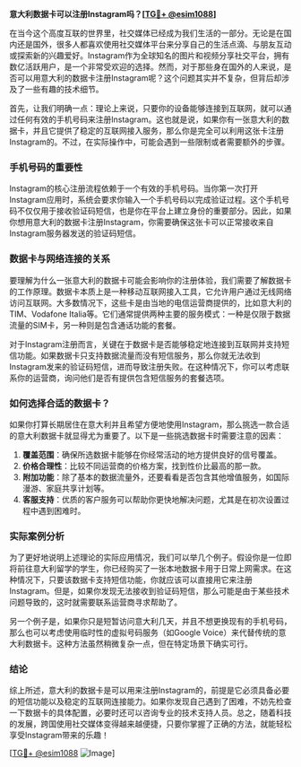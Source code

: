 **意大利数据卡可以注册Instagram吗？[[TG💪+ @esim1088](https://t.me/s/esim1088)]**

在当今这个高度互联的世界里，社交媒体已经成为我们生活的一部分。无论是在国内还是国外，很多人都喜欢使用社交媒体平台来分享自己的生活点滴、与朋友互动或探索新的兴趣爱好。Instagram作为全球知名的图片和视频分享社交平台，拥有数亿活跃用户，是一个非常受欢迎的选择。然而，对于那些身在国外的人来说，是否可以用意大利的数据卡注册Instagram呢？这个问题其实并不复杂，但背后却涉及了一些有趣的技术细节。

首先，让我们明确一点：理论上来说，只要你的设备能够连接到互联网，就可以通过任何有效的手机号码来注册Instagram。这也就是说，如果你有一张意大利的数据卡，并且它提供了稳定的互联网接入服务，那么你是完全可以利用这张卡注册Instagram的。不过，在实际操作中，可能会遇到一些限制或者需要额外的步骤。

### 手机号码的重要性

Instagram的核心注册流程依赖于一个有效的手机号码。当你第一次打开Instagram应用时，系统会要求你输入一个手机号码以完成验证过程。这个手机号码不仅仅用于接收验证码短信，也是你在平台上建立身份的重要部分。因此，如果你想用意大利的数据卡注册Instagram，你需要确保这张卡可以正常接收来自Instagram服务器发送的验证码短信。

### 数据卡与网络连接的关系

要理解为什么一张意大利的数据卡可能会影响你的注册体验，我们需要了解数据卡的工作原理。数据卡本质上是一种移动互联网接入工具，它允许用户通过无线网络访问互联网。大多数情况下，这些卡是由当地的电信运营商提供的，比如意大利的TIM、Vodafone Italia等。它们通常提供两种主要的服务模式：一种是仅限于数据流量的SIM卡，另一种则是包含通话功能的套餐。

对于Instagram注册而言，关键在于数据卡是否能够稳定地连接到互联网并支持短信功能。如果数据卡只支持数据流量而没有短信服务，那么你就无法收到Instagram发来的验证码短信，进而导致注册失败。在这种情况下，你可以考虑联系你的运营商，询问他们是否有提供包含短信服务的套餐选项。

### 如何选择合适的数据卡？

如果你打算长期居住在意大利并且希望方便地使用Instagram，那么挑选一款合适的意大利数据卡就显得尤为重要了。以下是一些挑选数据卡时需要注意的因素：

1. **覆盖范围**：确保所选数据卡能够在你经常活动的地方提供良好的信号覆盖。
2. **价格合理性**：比较不同运营商的价格方案，找到性价比最高的那一款。
3. **附加功能**：除了基本的数据流量外，还要看看是否包含其他增值服务，如国际漫游、家庭共享计划等。
4. **客服支持**：优质的客户服务可以帮助你更快地解决问题，尤其是在初次设置过程中遇到困难时。

### 实际案例分析

为了更好地说明上述理论的实际应用情况，我们可以举几个例子。假设你是一位即将前往意大利留学的学生，你已经购买了一张本地数据卡用于日常上网需求。在这种情况下，只要该数据卡支持短信功能，你就应该可以直接用它来注册Instagram。但是，如果你发现无法接收到验证码短信，那么可能是由于某些技术问题导致的，这时就需要联系运营商寻求帮助了。

另一个例子是，如果你只是短暂访问意大利几天，并且不想更换现有的手机号码，那么也可以考虑使用临时性的虚拟号码服务（如Google Voice）来代替传统的意大利数据卡。这种方法虽然稍微复杂一点，但在特定场景下确实可行。

### 结论

综上所述，意大利的数据卡是可以用来注册Instagram的，前提是它必须具备必要的短信功能以及稳定的互联网连接能力。如果你发现自己遇到了困难，不妨先检查一下数据卡的具体配置，必要时还可以咨询专业的技术支持人员。总之，随着科技的发展，跨国使用社交媒体变得越来越便捷，只要你掌握了正确的方法，就能轻松享受Instagram带来的乐趣！

[[TG💪+ @esim1088](https://t.me/s/esim1088) ![Image](https://i.postimg.cc/4NQfJmqS/Snipaste-2025-05-13-00-14-12.png)]